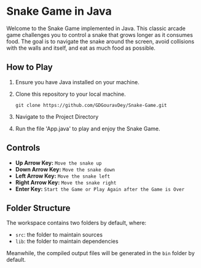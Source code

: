 # Snake Game in Java
Welcome to the Snake Game implemented in Java. This classic arcade game challenges you to control a snake that grows longer as it consumes food. The goal is to navigate the snake around the screen, avoid collisions with the walls and itself, and eat as much food as possible.
## How to Play
1. Ensure you have Java installed on your machine.
2. Clone this repository to your local machine.
 
    ` git clone https://github.com/GDGouravDey/Snake-Game.git `
3. Navigate to the Project Directory
4. Run the file 'App.java' to play and enjoy the Snake Game.
## Controls
- **Up Arrow Key:** `Move the snake up`
- **Down Arrow Key:** `Move the snake down`
- **Left Arrow Key:** `Move the snake left`
- **Right Arrow Key:** `Move the snake right`
- **Enter Key:** `Start the Game or Play Again after the Game is Over`
## Folder Structure

The workspace contains two folders by default, where:

- `src`: the folder to maintain sources
- `lib`: the folder to maintain dependencies

Meanwhile, the compiled output files will be generated in the `bin` folder by default.
